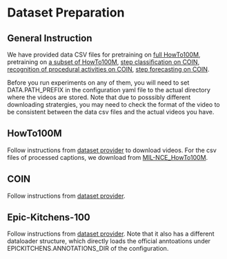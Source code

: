 # Dataset Preparation

## General Instruction

We have provided data CSV files for pretraining on [full HowTo100M](https://github.com/facebookresearch/video-distant-supervision/data_csv/howto100m_full), pretraining on [a subset of HowTo100M](https://github.com/facebookresearch/video-distant-supervision/data_csv/howto100m_subset), [step classification on COIN](https://github.com/facebookresearch/video-distant-supervision/data_csv/coin_step), [recognition of procedural activities on COIN](https://github.com/facebookresearch/video-distant-supervision/data_csv/coin_task), [step forecasting on COIN](https://github.com/facebookresearch/video-distant-supervision/data_csv/coin_next).

Before you run experiments on any of them, you will need to set DATA.PATH_PREFIX in the configuration yaml file to the actual directory where the videos are stored. Note that due to posssibly different downloading stratergies, you may need to check the format of the video to be consistent between the data csv files and the actual videos you have.

## HowTo100M

Follow instructions from [dataset provider](https://www.di.ens.fr/willow/research/howto100m/) to download videos.
For the csv files of processed captions, we download from [MIL-NCE_HowTo100M](https://www.rocq.inria.fr/cluster-willow/amiech/howto100m/howto100m_captions.zip).

## COIN

Follow instructions from [dataset provider](https://coin-dataset.github.io/).

## Epic-Kitchens-100

Follow instructions from [dataset provider](https://github.com/epic-kitchens/epic-kitchens-100-annotations). Note that it also has a different dataloader structure, which directly loads the official anntoations under EPICKITCHENS.ANNOTATIONS_DIR of the configuration.
